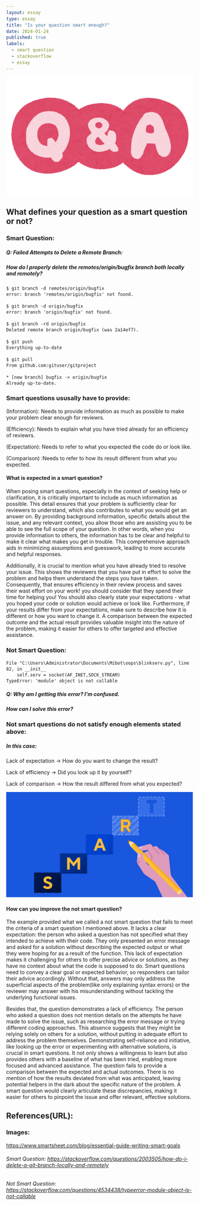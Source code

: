 ```yaml
---
layout: essay
type: essay
title: "Is your question smart enough?"
date: 2024-01-24
published: true
labels:
  - smart question
  - stackoverflow
  - essay
---
```


<img class="img-fluid" src="../img/smart2.png" auto>


## What defines your question as a smart question or not?


### Smart Question:
##### Q: Failed Attempts to Delete a Remote Branch:
##### How do I properly delete the remotes/origin/bugfix branch both locally and remotely?
  
```
$ git branch -d remotes/origin/bugfix
error: branch 'remotes/origin/bugfix' not found.

$ git branch -d origin/bugfix
error: branch 'origin/bugfix' not found.

$ git branch -rd origin/bugfix
Deleted remote branch origin/bugfix (was 2a14ef7).

$ git push
Everything up-to-date

$ git pull
From github.com:gituser/gitproject

* [new branch] bugfix -> origin/bugfix
Already up-to-date.
```

### Smart questions ususally have to provide:
 (Information): Needs to provide information as much as possible to make your problem clear enough for reviewrs.
 
 (Efficiency): Needs to explain what you have tried already for an efficiency of reviewrs.
 
 (Expectation): Needs to refer to what you expected the code do or look like.
 
 (Comparison) :Needs to refer to how its result different from what you expected.

#### What is expected in a smart question?
When posing smart questions, especially in the context of seeking help or clarification, it is critically important to include as much information as possible. This detail ensures that your problem is sufficiently clear for reviewers to understand, which also contributes to what you would get an answer on. By providing background information, specific details about the issue, and any relevant context, you allow those who are assisting you to be able to see the full scope of your question. In other words, when you provide information to others, the information has to be clear and helpful to make it clear what makes you get in trouble. This comprehensive approach aids in minimizing assumptions and guesswork, leading to more accurate and helpful responses.


Additionally, it is crucial to mention what you have already tried to resolve your issue. This shows the reviewers that you have put in effort to solve the problem and helps them understand the steps you have taken. Consequently, that ensures efficiency in their review process and saves their wast effort on your work! you should consider that they spend their time for helping you! You should also clearly state your expectations - what you hoped your code or solution would achieve or look like. Furthermore, if your results differ from your expectations, make sure to describe how it is different or how you want to change it. A comparison between the expected outcome and the actual result provides valuable insight into the nature of the problem, making it easier for others to offer targeted and effective assistance.




### Not Smart Question:

```
File "C:\Users\Administrator\Documents\Mibot\oops\blinkserv.py", line 82, in __init__
    self.serv = socket(AF_INET,SOCK_STREAM)
TypeError: 'module' object is not callable
```

##### Q: Why am I getting this error? I'm confused.
##### How can I solve this error?

### Not smart questions do not satisfy enough elements stated above:
##### In this case:
 Lack of expectation -> How do you want to change the result?
 
 Lack of efficiency -> Did you look up it by yourself?
 
 Lack of comparison -> How the result differed from what you expected?

<img class="img-fluid" src="../img/smart1.jpg" auto>

#### How can you improve the not smart question?
 The example provided what we called a not smart question that fails to meet the criteria of a smart question I mentioned above. It lacks a clear expectation: the person who asked a question has not specified what they intended to achieve with their code. They only presented an error message and asked for a solution without describing the expected output or what they were hoping for as a result of the function. This lack of expectation makes it challenging for others to offer precise advice or solutions, as they have no context about what the code is supposed to do. Smart questions need to convey a clear goal or expected behavior, so responders can tailor their advice accordingly. Without that, answers may only address the superficial aspects of the problem(like only explaining syntax errors) or the reviewer may answer with his misunderstanding without tackling the underlying functional issues.

 
Besides that, the question demonstrates a lack of efficiency. The person who asked a question does not mention details on the attempts he have made to solve the issue, such as researching the error message or trying different coding approaches. This absence suggests that they might be relying solely on others for a solution, without putting in adequate effort to address the problem themselves. Demonstrating self-reliance and initiative, like looking up the error or experimenting with alternative solutions, is crucial in smart questions. It not only shows a willingness to learn but also provides others with a baseline of what has been tried, enabling more focused and advanced assistance. The question fails to provide a comparison between the expected and actual outcomes. There is no mention of how the results deviated from what was anticipated, leaving potential helpers in the dark about the specific nature of the problem. A smart question would clearly articulate these discrepancies, making it easier for others to pinpoint the issue and offer relevant, effective solutions.


## References(URL):
### Images:
<a class link= "https://www.irasutoya.com/2014/01/q.html">

https://www.smartsheet.com/blog/essential-guide-writing-smart-goals

###### Smart Question: https://stackoverflow.com/questions/2003505/how-do-i-delete-a-git-branch-locally-and-remotely
###### Not Smart Question: https://stackoverflow.com/questions/4534438/typeerror-module-object-is-not-callable

